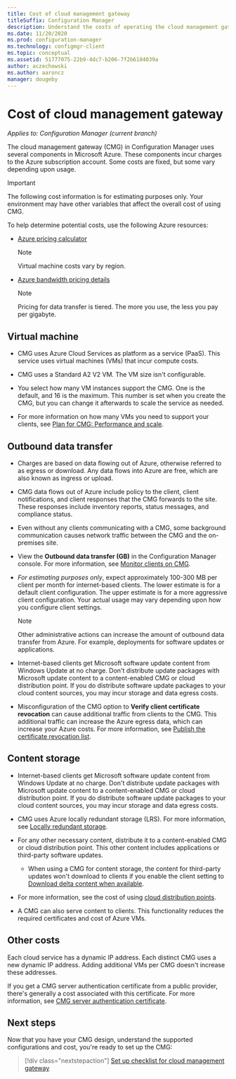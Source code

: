 ```yaml
---
title: Cost of cloud management gateway
titleSuffix: Configuration Manager
description: Understand the costs of operating the cloud management gateway (CMG) service in Microsoft Azure.
ms.date: 11/20/2020
ms.prod: configuration-manager
ms.technology: configmgr-client
ms.topic: conceptual
ms.assetid: 51777075-22b9-4dc7-b206-7f2b6184039a
author: aczechowski
ms.author: aaroncz
manager: dougeby
---
```


# Cost of cloud management gateway

*Applies to: Configuration Manager (current branch)*

The cloud management gateway (CMG) in Configuration Manager uses several components in Microsoft Azure. These components incur charges to the Azure subscription account. Some costs are fixed, but some vary depending upon usage.

> [!IMPORTANT]
> The following cost information is for estimating purposes only. Your environment may have other variables that affect the overall cost of using CMG.

To help determine potential costs, use the following Azure resources:

- [Azure pricing calculator](https://azure.microsoft.com/pricing/calculator/)

    > [!NOTE]
    > Virtual machine costs vary by region.

- [Azure bandwidth pricing details](https://azure.microsoft.com/pricing/details/bandwidth/)

    > [!NOTE]
    > Pricing for data transfer is tiered. The more you use, the less you pay per gigabyte.

## Virtual machine

- CMG uses Azure Cloud Services as platform as a service (PaaS). This service uses virtual machines (VMs) that incur compute costs.

- CMG uses a Standard A2 V2 VM. The VM size isn't configurable.

- You select how many VM instances support the CMG. One is the default, and 16 is the maximum. This number is set when you create the CMG, but you can change it afterwards to scale the service as needed.

- For more information on how many VMs you need to support your clients, see [Plan for CMG: Performance and scale](plan-cloud-management-gateway.md#performance-and-scale).

## Outbound data transfer

- Charges are based on data flowing out of Azure, otherwise referred to as egress or download. Any data flows into Azure are free, which are also known as ingress or upload.

- CMG data flows out of Azure include policy to the client, client notifications, and client responses that the CMG forwards to the site. These responses include inventory reports, status messages, and compliance status.

- Even without any clients communicating with a CMG, some background communication causes network traffic between the CMG and the on-premises site.

- View the **Outbound data transfer (GB)** in the Configuration Manager console. For more information, see [Monitor clients on CMG](monitor-clients-cloud-management-gateway.md).

- *For estimating purposes only*, expect approximately 100-300 MB per client per month for internet-based clients. The lower estimate is for a default client configuration. The upper estimate is for a more aggressive client configuration. Your actual usage may vary depending upon how you configure client settings.

    > [!NOTE]
    > Other administrative actions can increase the amount of outbound data transfer from Azure. For example, deployments for software updates or applications.

- Internet-based clients get Microsoft software update content from Windows Update at no charge. Don't distribute update packages with Microsoft update content to a content-enabled CMG or cloud distribution point. If you do distribute software update packages to your cloud content sources, you may incur storage and data egress costs.

- Misconfiguration of the CMG option to **Verify client certificate revocation** can cause additional traffic from clients to the CMG. This additional traffic can increase the Azure egress data, which can increase your Azure costs.<!-- SCCMDocs#1434 --> For more information, see [Publish the certificate revocation list](security-and-privacy-for-cloud-management-gateway.md#bkmk_crl).

## Content storage

- Internet-based clients get Microsoft software update content from Windows Update at no charge. Don't distribute update packages with Microsoft update content to a content-enabled CMG or cloud distribution point. If you do distribute software update packages to your cloud content sources, you may incur storage and data egress costs.

- CMG uses Azure locally redundant storage (LRS). For more information, see [Locally redundant storage](/azure/storage/common/storage-redundancy-lrs).

- For any other necessary content, distribute it to a content-enabled CMG or cloud distribution point. This other content includes applications or third-party software updates.

  - When using a CMG for content storage, the content for third-party updates won't download to clients if you enable the client setting to [Download delta content when available](../../deploy/about-client-settings.md#allow-clients-to-download-delta-content-when-available).<!--6598587-->

- For more information, see the cost of using [cloud distribution points](../../../plan-design/hierarchy/use-a-cloud-based-distribution-point.md#bkmk_cost).

- A CMG can also serve content to clients. This functionality reduces the required certificates and cost of Azure VMs.

## Other costs

Each cloud service has a dynamic IP address. Each distinct CMG uses a new dynamic IP address. Adding additional VMs per CMG doesn't increase these addresses.

If you get a CMG server authentication certificate from a public provider, there's generally a cost associated with this certificate. For more information, see [CMG server authentication certificate](server-auth-cert.md).

## Next steps

Now that you have your CMG design, understand the supported configurations and cost, you're ready to set up the CMG:
  
> [!div class="nextstepaction"]
> [Set up checklist for cloud management gateway](set-up-checklist.md)

